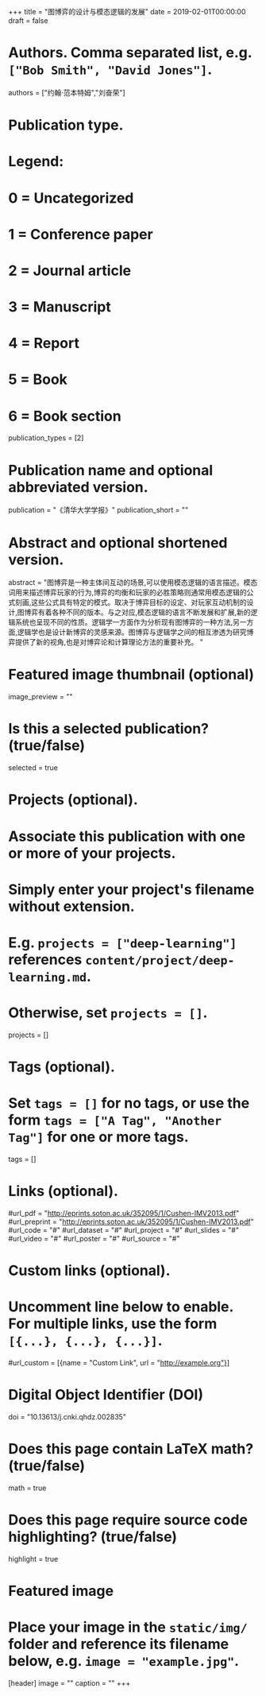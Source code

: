 +++
title = "图博弈的设计与模态逻辑的发展"
date = 2019-02-01T00:00:00
draft = false

# Authors. Comma separated list, e.g. `["Bob Smith", "David Jones"]`.
authors = ["约翰·范本特姆","刘奋荣"]

# Publication type.
# Legend:
# 0 = Uncategorized
# 1 = Conference paper
# 2 = Journal article
# 3 = Manuscript
# 4 = Report
# 5 = Book
# 6 = Book section
publication_types = [2]

# Publication name and optional abbreviated version.
publication = "《清华大学学报》"
publication_short = ""

# Abstract and optional shortened version.
abstract = "图博弈是一种主体间互动的场景,可以使用模态逻辑的语言描述。模态词用来描述博弈玩家的行为,博弈的均衡和玩家的必胜策略则通常用模态逻辑的公式刻画,这些公式具有特定的模式。取决于博弈目标的设定、对玩家互动机制的设计,图博弈有着各种不同的版本。与之对应,模态逻辑的语言不断发展和扩展,新的逻辑系统也呈现不同的性质。逻辑学一方面作为分析现有图博弈的一种方法,另一方面,逻辑学也是设计新博弈的灵感来源。图博弈与逻辑学之间的相互渗透为研究博弈提供了新的视角,也是对博弈论和计算理论方法的重要补充。 "

# Featured image thumbnail (optional)
image_preview = ""

# Is this a selected publication? (true/false)
selected = true

# Projects (optional).
#   Associate this publication with one or more of your projects.
#   Simply enter your project's filename without extension.
#   E.g. `projects = ["deep-learning"]` references `content/project/deep-learning.md`.
#   Otherwise, set `projects = []`.
projects = []

# Tags (optional).
#   Set `tags = []` for no tags, or use the form `tags = ["A Tag", "Another Tag"]` for one or more tags.
tags = []

# Links (optional).
#url_pdf = "http://eprints.soton.ac.uk/352095/1/Cushen-IMV2013.pdf"
#url_preprint = "http://eprints.soton.ac.uk/352095/1/Cushen-IMV2013.pdf"
#url_code = "#"
#url_dataset = "#"
#url_project = "#"
#url_slides = "#"
#url_video = "#"
#url_poster = "#"
#url_source = "#"

# Custom links (optional).
#   Uncomment line below to enable. For multiple links, use the form `[{...}, {...}, {...}]`.
#url_custom = [{name = "Custom Link", url = "http://example.org"}]

# Digital Object Identifier (DOI)
doi = "10.13613/j.cnki.qhdz.002835"

# Does this page contain LaTeX math? (true/false)
math = true

# Does this page require source code highlighting? (true/false)
highlight = true

# Featured image
# Place your image in the `static/img/` folder and reference its filename below, e.g. `image = "example.jpg"`.
[header]
image = ""
caption = ""
+++


